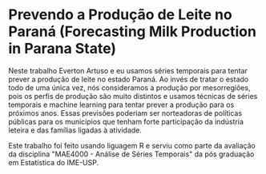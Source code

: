 # Prevendo a Produção de Leite no Paraná (Forecasting Milk Production in Parana State)

Neste trabalho Everton Artuso e eu usamos séries temporais para tentar prever a produção de leite no estado Paraná. Ao invés de tratar o estado todo de uma única vez, nós consideramos a produção por mesorregiões, pois os perfis de produção são muito distintos e usamos técnicas de séries temporais e machine learning para tentar prever a produção para os próximos anos. Essas previsões poderiam ser norteadoras de políticas públicas para os municípios que tenham forte participação da indústria leteira e das famílias ligadas à atividade.

Este trabalho foi feito usando liguagem R e serviu como parte da avaliação da disciplina "MAE4000 - Análise de Séries Temporais" da pós graduação em Estatística do IME-USP.
